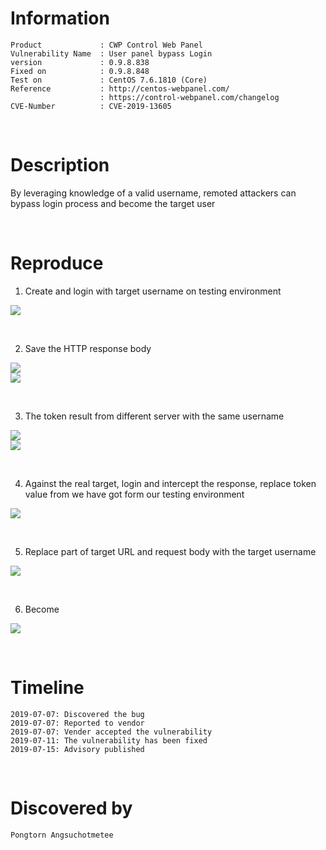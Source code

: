 
# Information
```
Product             : CWP Control Web Panel
Vulnerability Name  : User panel bypass Login
version             : 0.9.8.838
Fixed on            : 0.9.8.848
Test on             : CentOS 7.6.1810 (Core)
Reference           : http://centos-webpanel.com/
                    : https://control-webpanel.com/changelog
CVE-Number          : CVE-2019-13605
```

<br>

# Description

By leveraging knowledge of a valid username, remoted attackers can bypass login process and become the target user

<br>

# Reproduce

1. Create and login with target username on testing environment

<kbd>![](resources/CVE-2019-13605.md/2019-07-15-06-50-33.png)</kbd>

<br>

2. Save the HTTP response body

<kbd>![](resources/CVE-2019-13605.md/2019-07-15-06-52-36.png)</kbd>
<br>
<kbd>![](resources/CVE-2019-13605.md/2019-07-15-06-53-56.png)</kbd>
<br>

<br>

3. The token result from different server with the same username

<kbd>![](resources/CVE-2019-13605.md/2019-07-15-06-55-32.png)</kbd>
<br>
<kbd>![](resources/CVE-2019-13605.md/2019-07-15-07-27-51.png)</kbd>

<br>

4. Against the real target, login and intercept the response, replace token value from we have got form our testing environment

<kbd>![](resources/CVE-2019-13605.md/2019-07-15-06-58-10.png)</kbd>

<br>

5. Replace part of target URL and request body with the target username

<kbd>![](resources/CVE-2019-13605.md/2019-07-15-07-00-11.png)</kbd>

<br>

6. Become

<kbd>![](resources/CVE-2019-13605.md/2019-07-15-07-02-20.png)</kbd>

<br>

# Timeline
```
2019-07-07: Discovered the bug
2019-07-07: Reported to vendor
2019-07-07: Vender accepted the vulnerability
2019-07-11: The vulnerability has been fixed
2019-07-15: Advisory published
```

<br>

# Discovered by
```
Pongtorn Angsuchotmetee
```
